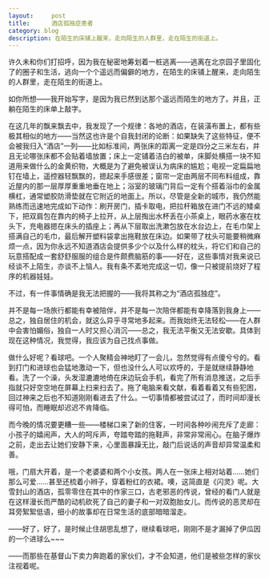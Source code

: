 ```yaml
---
layout:     post
title:      酒店孤独症患者
category: blog
description: 在陌生的床铺上醒来，走向陌生的人群里，走在陌生的街道上。
---
```

许久未和你们打招呼，因为我在秘密地筹划着一桩逃离——逃离在北京园子里固化了的圈子和生活，逃向一个个遥远而偏僻的地方，在陌生的床铺上醒来，走向陌生的人群里，走在陌生的街道上。




如你所想——我开始写字，是因为我已然到达那个遥远而陌生的地方了。并且，正躺在陌生的床单上敲字。




在这几年的飘来飘去中，我发现了一个规律：各地的酒店，在装潢布置上，都有些极其相似的地方——当然这也许是个自我封闭的论断：如果缺失了这些特征，便不会被我归入“酒店”一列——比如标准间，两张床的距离一定是四分之三米左右，并且无论哪张床都不会贴着墙放置；床上一定铺着洁白的被单，床脚处横搭一块不知道用来做什么的金黄织物，大概是为了避免被误认为病床的尴尬；电视一定扁扁地钉在墙上，遥控器轻飘飘的，摁起来手感很差；窗帘一定由两层不同布料组成，靠近屋内的那一层厚厚重重地垂在地上；浴室的玻璃门背后一定有个搭着浴巾的金属横杠，通常塑胶防滑垫就在它附近的地面上。所以，尽管是全新的城市，我仍然能熟练而迅速地完成如下动作：刷开房门，插卡取电，把拉杆箱放在进门不远的矮桌下，把双肩包在靠内的椅子上拉开，从上层掏出水杯丢在小茶桌上，眼药水塞在枕头下，充电器摁在床头的插座上；再从下层取出洗漱包放在水台边上，在毛巾架上搭满自己的毛巾，最后解开塑料袋拿出拖鞋放在床边。如果带了枕头可能要稍微麻烦一点，因为你永远不知道酒店会提供多少个以及什么样的枕头，将它们和自己的玩意搭配成一套舒舒服服的组合是件颇费脑筋的事——好在，这些事情对我来说已经谈不上陌生，亦谈不上恼人。我有条不紊地完成这一切，像一只被提前烧好了程序的机器娃娃。




不过，有一件事情确是我无法把握的——我将其称之为“酒店孤独症”。




并不是每一场旅行都能有幸被陪伴，并不是每一次陪伴都能有幸降落到我身上——总之，独自居住的机会，就这么异乎寻常地多起来。而我始终无法轻松——在人群中会害怕媚俗，独自一人时又担心消沉——总之，我无法平衡又无法安歇。具体到现在这种情况，我觉得，我应该为自己找点事做。




做什么好呢？看球吧。一个人聚精会神地盯了一会儿，忽然觉得有点傻兮兮的。看到打门和进球也会猛地激动一下，但也没什么人可以欢呼的，于是就继续静静地看。洗了一个澡，头发湿漉漉地倚在床边玩会手机，看完了所有消息推送，之后手指就只好空空地在屏幕上扫来扫去了。拖了电脑来看文献，看着看着又有些犯困，回过神来之后也不知道刚刚看进去了什么。一切事情都被尝试过了，而时间却漫长得可怕，而睡眠却迟迟不肯降临。




而今晚的情况要更糟一些——楼梯口来了新的住客，一时间各种吵闹充斥了走廊：小孩子的嬉闹声，大人的呵斥声，夸踏夸踏的拖鞋声，非常非常闹心。在脑子爆炸之前，走出去让她们安静下来，心里面暴躁无比，敲门后说话的声音却异常温柔和善。




哦，门扇大开着，是一个老婆婆和两个小女孩。两人在一张床上相对站着……她们那么可爱……甚至还梳着小辫子，穿着粉红的衣裙。噢，这简直是《闪灵》呢。大雪封山的酒店，孤零零住在其中的作家三口，古老邪恶的传说，曾经的看门人就是在这样漫长而严酷的动机砍死了自己的妻子和一对双胞胎女儿。而传说的恶灵却在耳旁絮絮低语，细小的故事却在日常生活的底部暗暗溜走。




——好了，好了，是时候止住胡思乱想了，继续看球吧，刚刚不是才漏掉了伊瓜因的一个进球么~~~




——而那些在基督山下卖力奔跑着的家伙们，才不会知道，他们是被些怎样的家伙注视着呢。

